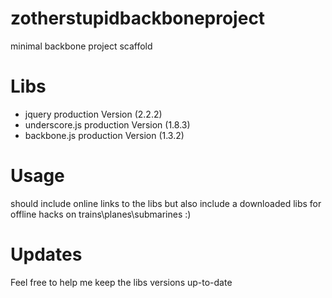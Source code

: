 # zotherstupidbackboneproject 
minimal backbone project scaffold 

# Libs
- jquery production Version (2.2.2)
- underscore.js production Version (1.8.3)
- backbone.js production Version (1.3.2)

# Usage
should include online links to the libs but also include a downloaded libs for offline hacks on trains\planes\submarines :)

# Updates
Feel free to help me keep the libs versions up-to-date
